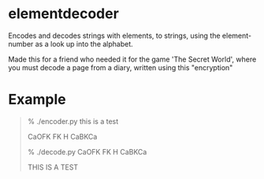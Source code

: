 elementdecoder
==============

Encodes and decodes strings with elements, to strings, using the element-number as a look up into the alphabet. 

Made this for a friend who needed it for the game 'The Secret World', where you must decode a page from a diary, written using this "encryption"

Example
=======
> % ./encoder.py this is a test 
>
> CaOFK FK H CaBKCa
>
> % ./decode.py CaOFK FK H CaBKCa
>
> THIS IS A TEST
